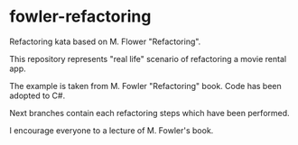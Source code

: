 # fowler-refactoring
Refactoring kata based on M. Flower "Refactoring".

This repository represents "real life" scenario of refactoring a movie rental app. 

The example is taken from M. Fowler "Refactoring" book. Code has been adopted to C#.

Next branches contain each refactoring steps which have been performed. 

I encourage everyone to a lecture of M. Fowler's book.
